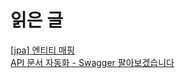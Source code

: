 # 읽은 글 
[[jpa] 엔티티 매핑](https://joont92.github.io/jpa/%EC%97%94%ED%8B%B0%ED%8B%B0-%EB%A7%A4%ED%95%91/) <br> 
[API 문서 자동화 - Swagger 팔아보겠습니다](https://woowacourse.github.io/javable/post/2020-08-31-spring-swagger/) <br> 

